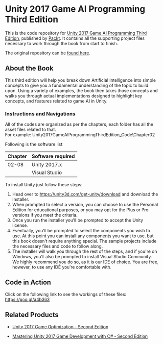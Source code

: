 # Unity 2017 Game AI Programming Third Edition
This is the code repository for [Unity 2017 Game AI Programming Third Edition](https://www.packtpub.com/game-development/unity-2017-game-ai-programming-third-edition?utm_source=github&utm_medium=repository&utm_campaign=9781788477901), published by [Packt](https://www.packtpub.com/). It contains all the supporting project files necessary to work through the book from start to finish.

The original repository can be [found here](https://github.com/PacktPublishing/Unity-2017-Game-AI-Programming-Third-Edition).
## About the Book
This third edition will help you break down Artificial Intelligence into simple concepts to give you a fundamental understanding of the topic to build upon. Using a variety of examples, the book then takes those concepts and walks you through actual implementations designed to highlight key concepts, and features related to game AI in Unity.
### Instructions and Navigations
All of the codes are organized as per the chapters, each folder has all the asset files related to that.                   
For example: Unity2017GameAIProgrammingThirdEdition_Code\Chapter02

Following is the software list:

| Chapter       | Software required
| ------------- | -------------
| 02-08         | Unity 2017.x 
|               | Visual Studio

              
To install Unity just follow these steps:
1. Head over to https://unity3d.com/get-unity/download and download  the installer.
2. When prompted to select a version, you can choose to use the Personal Edition for educational purposes, or you may opt for the Plus or Pro versions if you meet the criteria.
3. Once you run the installer you'll be prompted to accept the Unity license.
4. Eventually, you'll be prompted to select the components you wish to use. At this point you can install any components you want to use, but this book doesn't require anything special. The sample projects include the necessary files and code to follow along.
5. The installer will walk you through the rest of the steps, and if you're on Windows, you'll also be prompted to install Visual Studio Community. We highly recommend you do so, as it is our IDE of choice. You are free, however, to use any IDE you're comfortable with.

## Code in Action
Click on the following link to see the workings of these files:
https://goo.gl/a4b363

## Related Products
 
  
* [Unity 2017 Game Optimization - Second Edition](https://www.packtpub.com/game-development/unity-2017-game-optimization-second-edition?utm_source=github&utm_medium=repository&utm_campaign=9781788392365)
  
  
* [Mastering Unity 2017 Game Development with C# - Second Edition](https://www.packtpub.com/web-development/mastering-unity-2017-game-development-c-second-edition?utm_source=github&utm_medium=repository&utm_campaign=9781788479837)
